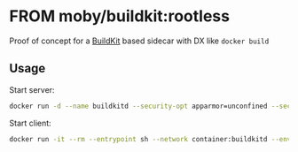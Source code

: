 # FROM moby/buildkit:rootless

Proof of concept for a [BuildKit](https://github.com/moby/buildkit) based sidecar with DX like `docker build`

## Usage

Start server:

```bash
docker run -d --name buildkitd --security-opt apparmor=unconfined --security-opt seccomp=unconfined buildkit:rootless
```

Start client:

```bash
docker run -it --rm --entrypoint sh --network container:buildkitd --env BUILDKIT_HOST=tcp://127.0.0.1:1248 buildkit:rootless
```
